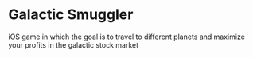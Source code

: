 # Galactic Smuggler
iOS game in which the goal is to travel to different planets and maximize your profits in the galactic stock market

